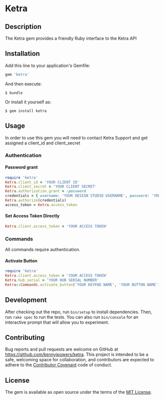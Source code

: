 # Ketra

## Description

The Ketra gem provides a friendly Ruby interface to the Ketra API

## Installation

Add this line to your application's Gemfile:

```ruby
gem 'ketra'
```

And then execute:

    $ bundle

Or install it yourself as:

    $ gem install ketra

## Usage

In order to use this gem you will need to contact Ketra Support and get assigned a client_id and client_secret

### Authentication

#### Password grant

```ruby
require 'ketra'
Ketra.client_id = 'YOUR CLIENT ID'
Ketra.client_secret = 'YOUR CLIENT SECRET'
Ketra.authorization_grant = :password
credentials = { username: 'YOUR DESIGN STUDIO USERNAME', password: 'YOUR DESIGN STUDIO PASSWORD' }
Ketra.authorize(credentials)
access_token = Ketra.access_token
```

#### Set Access Token Directly

```ruby
Ketra.client.access_token = 'YOUR ACCESS TOKEN'
```

### Commands

All commands require authentication.

#### Activate Button

```ruby
require 'ketra'
Ketra.client.access_token = 'YOUR ACCESS TOKEN'
Ketra.hub_serial = 'YOUR HUB SERIAL NUMBER'
Ketra::Commands.activate_button('YOUR KEYPAD NAME', 'YOUR BUTTON NAME')
```

## Development

After checking out the repo, run `bin/setup` to install dependencies. Then, run `rake spec` to run the tests. You can also run `bin/console` for an interactive prompt that will allow you to experiment.

## Contributing

Bug reports and pull requests are welcome on GitHub at https://github.com/kennyjpowers/ketra. This project is intended to be a safe, welcoming space for collaboration, and contributors are expected to adhere to the [Contributor Covenant](contributor-covenant.org) code of conduct.


## License

The gem is available as open source under the terms of the [MIT License](http://opensource.org/licenses/MIT).

